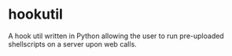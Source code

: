 # hookutil
A hook util written in Python allowing the user to run pre-uploaded shellscripts on a server upon web calls.
